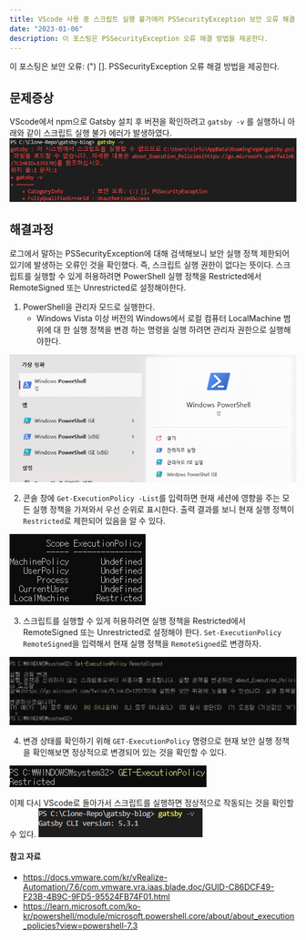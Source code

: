 ```yaml
---
title: VScode 사용 중 스크립트 실행 불가에러 PSSecurityException 보안 오류 해결 방법
date: "2023-01-06"
description: 이 포스팅은 PSSecurityException 오류 해결 방법을 제공한다.
---
```



이 포스팅은 보안 오류: (") []. PSSecurityException 오류 해결 방법을 제공한다.

## 문제증상
VScode에서 npm으로 Gatsby 설치 후 버젼을 확인하려고 `gatsby -v` 를 실행하니 아래와 같이 스크립트 실행 불가 에러가 발생하였다. 
<img alt="result query" src="./images/2023-error-1.png"/>

## 해결과정
로그에서 말하는 PSSecurityException에 대해 검색해보니 보안 실행 정책 제한되어있기에 발생하는 오류인 것을 확인했다. 즉, 스크립트 실행 권한이 없다는 뜻이다.
스크립트를 실행할 수 있게 허용하려면 PowerShell 실행 정책을 Restricted에서 RemoteSigned 또는 Unrestricted로 설정해야한다.

1. PowerShell을 관리자 모드로 실행한다. 
	- Windows Vista 이상 버전의 Windows에서 로컬 컴퓨터 LocalMachine 범위에 대 한 실행 정책을 변경 하는 명령을 실행 하려면 관리자 권한으로 실행해야한다.
<img alt="result query" src="./images/2023-error-2.png"/>

2. 콘솔 창에 `Get-ExecutionPolicy -List`를 입력하면 현재 세션에 영향을 주는 모든 실행 정책을 가져와서 우선 순위로 표시한다. 출력 결과를 보니 현재 실행 정책이 `Restricted`로 제한되어 있음을 알 수 있다. 
<img alt="result query" src="./images/2023-error-3.png"/>

3. 스크립트를 실행할 수 있게 허용하려면 실행 정책을 Restricted에서 RemoteSigned 또는 Unrestricted로 설정해야 한다. `Set-ExecutionPolicy RemoteSigned`을 입력해서 현재 실행 정책을 `RemoteSigned`로 변경하자.
<img alt="result query" src="./images/2023-error-4.png"/>

4. 변경 상태를 확인하기 위해 `GET-ExecutionPolicy` 명령으로 현재 보안 실행 정책을 확인해보면 정상적으로 변경되어 있는 것을 확인할 수 있다.
<img alt="result query" src="./images/2023-error-5.png"/>

이제 다시 VScode로 돌아가서 스크립트를 실행하면 정상적으로 작동되는 것을 확인할 수 있다.
<img alt="result query" src="./images/2023-error-6.png"/>

#### 참고 자료
-  https://docs.vmware.com/kr/vRealize-Automation/7.6/com.vmware.vra.iaas.blade.doc/GUID-C86DCF49-F23B-4B9C-9FD5-95524FB74F01.html
- https://learn.microsoft.com/ko-kr/powershell/module/microsoft.powershell.core/about/about_execution_policies?view=powershell-7.3